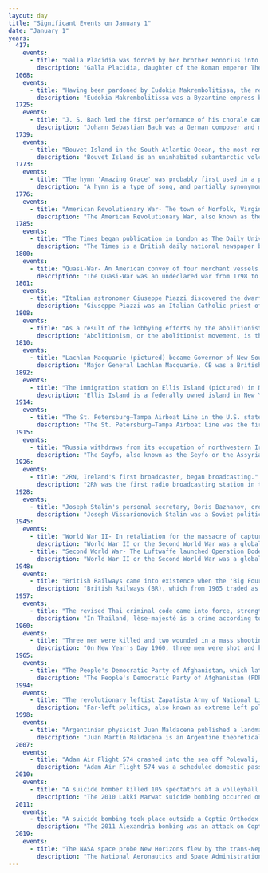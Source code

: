 ```yaml
---
layout: day
title: "Significant Events on January 1"
date: "January 1"
years:
  417:
    events:
      - title: "Galla Placidia was forced by her brother Honorius into marriage with Constantius III, his magister militum."
        description: "Galla Placidia, daughter of the Roman emperor Theodosius I, was a mother, tutor, and advisor to emperor Valentinian III. She was queen consort to Ataulf, King of the Visigoths from 414 until his death in 415, briefly empress consort to Constantius III in 421, and managed the government administration as a regent during the early reign of Valentinian III until her death."
  1068:
    events:
      - title: "Having been pardoned by Eudokia Makrembolitissa, the regent of the Byzantine Empire, for attempting to usurp the throne, Romanos IV Diogenes married her to become Byzantine emperor."
        description: "Eudokia Makrembolitissa was a Byzantine empress by her successive marriages to Constantine X Doukas and Romanos IV Diogenes. She acted as regent of her minor son, Michael VII in 1067, and resigned her regency by marriage to Romanos IV Diogenes. When he was deposed in 1071 she resumed the regency for her sons, but was soon forced to resign again."
  1725:
    events:
      - title: "J. S. Bach led the first performance of his chorale cantata Jesu, nun sei gepreiset, which features trumpet fanfares at the start and end."
        description: "Johann Sebastian Bach was a German composer and musician of the late Baroque period. He is known for his prolific output across a variety of instruments and forms, including the orchestral Brandenburg Concertos; solo instrumental works such as the cello suites and sonatas and partitas for solo violin; keyboard works such as the Goldberg Variations and The Well-Tempered Clavier; organ works such as the Schübler Chorales and the Toccata and Fugue in D minor; and choral works such as the St Matthew Passion and the Mass in B minor. Since the 19th-century Bach Revival, he has been widely regarded as one of the greatest composers in the history of Western music."
  1739:
    events:
      - title: "Bouvet Island in the South Atlantic Ocean, the most remote island in the world, was discovered by French explorer Jean-Baptiste Charles Bouvet de Lozier."
        description: "Bouvet Island is an uninhabited subantarctic volcanic island and dependency of Norway. It is a protected nature reserve, and situated in the South Atlantic Ocean at the southern end of the Mid-Atlantic Ridge, it is the world's most remote island. Located north of the Antarctic Circle, Bouvet Island is not part of the southern region covered by the Antarctic Treaty System."
  1773:
    events:
      - title: "The hymn 'Amazing Grace' was probably first used in a prayer meeting in Olney, England, without the music familiar to modern listeners."
        description: "A hymn is a type of song, and partially synonymous with devotional song, specifically written for the purpose of adoration or prayer, and typically addressed to a deity or deities, or to a prominent figure or personification. The word hymn derives from Greek ὕμνος (hymnos), which means 'a song of praise'. A writer of hymns is known as a hymnist. The singing or composition of hymns is called hymnody. Collections of hymns are known as hymnals or hymn books. Hymns may or may not include instrumental accompaniment. Polyhymnia is the Greco/Roman goddess of hymns."
  1776:
    events:
      - title: "American Revolutionary War- The town of Norfolk, Virginia, was burned and destroyed by the combined actions of British and Whig forces."
        description: "The American Revolutionary War, also known as the Revolutionary War or American War of Independence, was an armed conflict that comprised the final eight years of the broader American Revolution, in which American Patriot forces organized as the Continental Army and commanded by George Washington defeated the British Army. The conflict was fought in North America, the Caribbean, and the Atlantic Ocean. The war ended with the Treaty of Paris (1783), which resulted in the establishment of the United States of America as an independent nation, which was recognized by Great Britain and other nations of the world."
  1785:
    events:
      - title: "The Times began publication in London as The Daily Universal Register."
        description: "The Times is a British daily national newspaper based in London. It began in 1785 under the title The Daily Universal Register, adopting its modern name on 1 January 1788. The Times and its sister paper The Sunday Times, are published by Times Media, since 1981 a subsidiary of News UK, in turn wholly owned by News Corp. The Times and The Sunday Times were founded independently and have had common ownership only since 1966. It is considered a newspaper of record in the UK."
  1800:
    events:
      - title: "Quasi-War- An American convoy of four merchant vessels escorted by a schooner was attacked by a squadron of armed barges manned by Haitians."
        description: "The Quasi-War was an undeclared war from 1798 to 1800 between the United States and the French First Republic. It was fought almost entirely at sea, primarily in the Caribbean and off the East Coast of the United States, with minor actions in the Indian Ocean and Mediterranean Sea."
  1801:
    events:
      - title: "Italian astronomer Giuseppe Piazzi discovered the dwarf planet Ceres, naming it after the Roman goddess of agriculture and of motherly love."
        description: "Giuseppe Piazzi was an Italian Catholic priest of the Theatine order, mathematician, and astronomer. He established an observatory at Palermo, now the Osservatorio Astronomico di Palermo – Giuseppe S. Vaiana. He is perhaps most famous for his discovery of the first dwarf planet, Ceres."
  1808:
    events:
      - title: "As a result of the lobbying efforts by the abolitionist movement (emblem pictured), the importation of slaves into the United States was officially banned, although slavery itself remained permitted."
        description: "Abolitionism, or the abolitionist movement, is the political movement to end slavery and liberate enslaved individuals around the world."
  1810:
    events:
      - title: "Lachlan Macquarie (pictured) became Governor of New South Wales, eventually playing a major role in the social, economic and architectural development of the colony in Australia."
        description: "Major General Lachlan Macquarie, CB was a British Army officer and colonial administrator from Scotland. Macquarie served as the fifth Governor of New South Wales from 1810 to 1821, and had a leading role in the social, economic, and architectural development of the colony. He is considered by historians to have had a crucial influence on the transition of New South Wales from a penal colony to a free settlement and therefore to have played a major role in the shaping of Australian society in the early nineteenth century."
  1892:
    events:
      - title: "The immigration station on Ellis Island (pictured) in New York Harbor opened, and would process almost 12 million immigrants to the United States over the course of its existence."
        description: "Ellis Island is a federally owned island in New York Harbor, situated within the U.S. states of New Jersey and New York. Ellis Island was once the busiest immigrant inspection and processing station in the United States. From 1892 to 1954, nearly 12 million immigrants arriving at the Port of New York and New Jersey were processed there; as many as two-fifths of Americans may be descended from these immigrants. It has been part of the Statue of Liberty National Monument since 1965 and is accessible to the public only by ferry. The north side of the island is a national museum of immigration, while the south side of the island, including the Ellis Island Immigrant Hospital, is open to the public through guided tours."
  1914:
    events:
      - title: "The St. Petersburg–Tampa Airboat Line in the U.S. state of Florida became the first scheduled airline using a winged aircraft."
        description: "The St. Petersburg–Tampa Airboat Line was the first scheduled airline using a fixed wing aircraft. The airline provided service between St. Petersburg, Florida and neighboring Tampa across Tampa Bay, a distance of about 23 miles (37 km). It was in service from January to May 1914."
  1915:
    events:
      - title: "Russia withdraws from its occupation of northwestern Iran, enabling a subsequent Ottoman invasion and massacres of Assyrians and Armenians."
        description: "The Sayfo, also known as the Seyfo or the Assyrian genocide, was the mass murder and deportation of Assyrian/Syriac Christians in southeastern Anatolia and Persia's Azerbaijan province by Ottoman forces and some Kurdish tribes during World War I."
  1926:
    events:
      - title: "2RN, Ireland's first broadcaster, began broadcasting."
        description: "2RN was the first radio broadcasting station in the Irish Free State. It began broadcasting on 1 January 1926 and continued until 1933, when it was succeeded by Radio Athlone. The station was run by the Irish Post Office, under the Department of Posts and Telegraphs and first transmitted from 1 January 1926 from Little Denmark Street until 1928 when they moved to the GPO."
  1928:
    events:
      - title: "Joseph Stalin's personal secretary, Boris Bazhanov, crossed the Iranian border and defected from the Soviet Union."
        description: "Joseph Vissarionovich Stalin was a Soviet politician, revolutionary and political theorist who led the Soviet Union from 1924 until his death in 1953. He held power as General Secretary of the Communist Party from 1922 to 1952 and as Chairman of the Council of Ministers from 1941 until his death. He initially governed as part of a collective leadership, but consolidated power to become a dictator by the 1930s. Stalin codified his interpretation of Marxism as Marxism–Leninism, while the totalitarian political system he established is known as Stalinism."
  1945:
    events:
      - title: "World War II- In retaliation for the massacre of captured Americans by Waffen SS soldiers, U.S. Army personnel killed an estimated 80 Wehrmacht prisoners near Chenogne, Belgium."
        description: "World War II or the Second World War was a global conflict between two coalitions- the Allies and the Axis powers. Nearly all of the world's countries participated, with many nations mobilising all resources in pursuit of total war. Tanks and aircraft played major roles, enabling the strategic bombing of cities and delivery of the first and only nuclear weapons ever used in war. World War II was the deadliest conflict in history, resulting in 70 to 85 million deaths, more than half of which were civilians. Millions died in genocides, including the Holocaust, and by massacres, starvation, and disease. After the Allied victory, Germany, Austria, Japan, and Korea were occupied, and German and Japanese leaders were tried for war crimes."
      - title: "Second World War- The Luftwaffe launched Operation Bodenplatte in an attempt to cripple Allied air forces in the Low Countries."
        description: "World War II or the Second World War was a global conflict between two coalitions- the Allies and the Axis powers. Nearly all of the world's countries participated, with many nations mobilising all resources in pursuit of total war. Tanks and aircraft played major roles, enabling the strategic bombing of cities and delivery of the first and only nuclear weapons ever used in war. World War II was the deadliest conflict in history, resulting in 70 to 85 million deaths, more than half of which were civilians. Millions died in genocides, including the Holocaust, and by massacres, starvation, and disease. After the Allied victory, Germany, Austria, Japan, and Korea were occupied, and German and Japanese leaders were tried for war crimes."
  1948:
    events:
      - title: "British Railways came into existence when the 'Big Four' railway companies were nationalised."
        description: "British Railways (BR), which from 1965 traded as British Rail, was a state-owned company that operated most rail transport in Great Britain from 1948 to 1997. Originally a trading brand of the Railway Executive of the British Transport Commission, it became an independent statutory corporation in January 1963, when it was formally renamed the British Railways Board."
  1957:
    events:
      - title: "The revised Thai criminal code came into force, strengthening the law on lèse-majesté in Thailand to include insult and treating it as a crime against national security."
        description: "In Thailand, lèse-majesté is a crime according to Section 112 of the Thai Criminal Code, which makes it illegal to defame, insult, or threaten the king of Thailand, the queen of Thailand, the heir to the throne of Thailand, or the regent of Thailand. Modern Thai lèse-majesté law has been on the statute books since 1908. Thailand is the only constitutional monarchy to have strengthened its lèse-majesté law since the Second World War. With penalties ranging from three to fifteen years imprisonment for each count, it has been described as the 'world's harshest lèse majesté law' and 'possibly the strictest criminal-defamation law anywhere'. Its enforcement has been described as being 'in the interest of the palace'."
  1960:
    events:
      - title: "Three men were killed and two wounded in a mass shooting at a public house in Sheffield, England."
        description: "On New Year's Day 1960, three men were shot and killed and two wounded in a mass shooting at the East House public house in Sheffield, England. The killer was Mohamed Ismail, a Somali from the colony of British Somaliland. Ismail had earlier expressed a desire to end his life but thought that suicide was not an option due to his religious beliefs. He committed the shooting in the hope that he would be arrested and sentenced to death by a British court."
  1965:
    events:
      - title: "The People's Democratic Party of Afghanistan, which later helped the country become a republic, was founded."
        description: "The People's Democratic Party of Afghanistan (PDPA) was a Marxist–Leninist political party in Afghanistan established on 1 January 1965. Four members of the party won seats in the 1965 Afghan parliamentary election, reduced to two seats in 1969, albeit both before the party was fully legal. For most of its existence, the party was split between the hardline Khalq and moderate Parcham factions, each of which claimed to represent the 'true' PDPA."
  1994:
    events:
      - title: "The revolutionary leftist Zapatista Army of National Liberation initiated twelve days of armed conflict in the Mexican state of Chiapas."
        description: "Far-left politics, also known as extreme left politics or left-wing extremism, are politics further to the left on the left–right political spectrum than the standard political left. The term does not have a single, coherent definition; some scholars consider it to be the left of communist parties, while others broaden it to include the left of social democracy. In certain instances—especially in the news media—far left has been associated with some forms of authoritarianism, anarchism, communism, and Marxism, or are characterized as groups that advocate for revolutionary socialism and related communist ideologies, or anti-capitalism and anti-globalization. Far-left terrorism consists of extremist, militant, or insurgent groups that attempt to realize their ideals through political violence rather than using democratic processes."
  1998:
    events:
      - title: "Argentinian physicist Juan Maldacena published a landmark paper initiating the study of AdS/CFT correspondence, which links string theory and quantum gravity."
        description: "Juan Martín Maldacena is an Argentine theoretical physicist and the Carl P. Feinberg Professor in the School of Natural Sciences at the Institute for Advanced Study, Princeton. He has made significant contributions to the foundations of string theory and quantum gravity. His most famous discovery is the AdS/CFT correspondence, a realization of the holographic principle in string theory."
  2007:
    events:
      - title: "Adam Air Flight 574 crashed into the sea off Polewali, Indonesia, killing all 102 people on board, when the pilots inadvertently disconnected the autopilot."
        description: "Adam Air Flight 574 was a scheduled domestic passenger flight operated by Adam Air between the Indonesian cities of Jakarta, Surabaya and Manado that crashed into the Makassar Strait near Polewali in Sulawesi on 1 January 2007. All 102 people on board were killed, making it the deadliest aviation accident involving a Boeing 737-400. After this, Adam Air faced intense scrutiny by the Indonesian government, which launched a national investigation into the disaster. The government's final report, released on 25 March 2008, concluded that the pilots lost control of the aircraft after they became preoccupied with troubleshooting the inertial navigation system and inadvertently disconnected the autopilot. Despite a series of safety incidents, which contributed to the shut down of Adam Air in 2008, this was the only incident resulting in fatalities during the airline's 5-year existence."
  2010:
    events:
      - title: "A suicide bomber killed 105 spectators at a volleyball game in the Lakki Marwat District of Pakistan."
        description: "The 2010 Lakki Marwat suicide bombing occurred on 1 January 2010, in the village of Shah Hassan Khel, Lakki Marwat District, in the Khyber-Pakhtunkhwa province of Pakistan. At least 105 people died and over 100 were injured, many of them critically, when the suicide bomber blew up his sport utility vehicle filled with explosives in the middle of a crowd that had gathered to watch a volleyball game."
  2011:
    events:
      - title: "A suicide bombing took place outside a Coptic Orthodox Church in Alexandria, Egypt, following a New Year service, killing 23 people."
        description: "The 2011 Alexandria bombing was an attack on Coptic Christians in Alexandria, Egypt, on New Year, 1 January 2011. Twenty-three people were killed and another ninety-seven were injured, as a result of the attack, which occurred as the Christian worshipers were leaving. The attack was the deadliest act of violence against Egypt's Coptic Christians in a decade, since the Kosheh massacre in 2000 left 20 Copts dead. The target of the bombing was the Saints Church, a Coptic church located across the street from the Masjid Sharq El-Madina mosque."
  2019:
    events:
      - title: "The NASA space probe New Horizons flew by the trans-Neptunian object Arrokoth, making it the farthest object visited by a spacecraft."
        description: "The National Aeronautics and Space Administration is an independent agency of the US federal government responsible for the United States' civil space program, aeronautics research and space research. Established in 1958, it succeeded the National Advisory Committee for Aeronautics (NACA) to give the US space development effort a distinct civilian orientation, emphasizing peaceful applications in space science. It has since led most of America's space exploration programs, including Project Mercury, Project Gemini, the 1968–1972 Apollo Moon landing missions, the Skylab space station, and the Space Shuttle. Currently, NASA supports the International Space Station (ISS) along with the Commercial Crew Program, and oversees the development of the Orion spacecraft and the Space Launch System for the lunar Artemis program."
---
```

